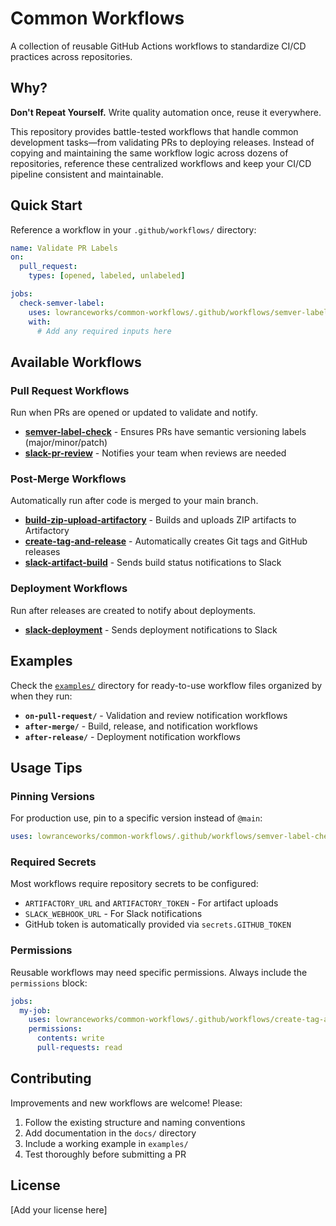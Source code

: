 # Common Workflows

A collection of reusable GitHub Actions workflows to standardize CI/CD practices across repositories.

## Why?

**Don't Repeat Yourself.** Write quality automation once, reuse it everywhere.

This repository provides battle-tested workflows that handle common development tasks—from validating PRs to deploying releases. Instead of copying and maintaining the same workflow logic across dozens of repositories, reference these centralized workflows and keep your CI/CD pipeline consistent and maintainable.

## Quick Start

Reference a workflow in your `.github/workflows/` directory:

```yaml
name: Validate PR Labels
on:
  pull_request:
    types: [opened, labeled, unlabeled]

jobs:
  check-semver-label:
    uses: lowranceworks/common-workflows/.github/workflows/semver-label-check.yaml@main
    with:
      # Add any required inputs here
```

## Available Workflows

### Pull Request Workflows
Run when PRs are opened or updated to validate and notify.

- **[semver-label-check](docs/semver-label-check.md)** - Ensures PRs have semantic versioning labels (major/minor/patch)
- **[slack-pr-review](docs/slack-pr-review.md)** - Notifies your team when reviews are needed

### Post-Merge Workflows
Automatically run after code is merged to your main branch.

- **[build-zip-upload-artifactory](docs/build-zip-upload-artifactory.md)** - Builds and uploads ZIP artifacts to Artifactory
- **[create-tag-and-release](docs/create-tag-and-release.md)** - Automatically creates Git tags and GitHub releases
- **[slack-artifact-build](docs/slack-artifact-build.md)** - Sends build status notifications to Slack

### Deployment Workflows
Run after releases are created to notify about deployments.

- **[slack-deployment](docs/slack-deployment.md)** - Sends deployment notifications to Slack

## Examples

Check the [`examples/`](examples/) directory for ready-to-use workflow files organized by when they run:

- **`on-pull-request/`** - Validation and review notification workflows
- **`after-merge/`** - Build, release, and notification workflows
- **`after-release/`** - Deployment notification workflows

## Usage Tips

### Pinning Versions

For production use, pin to a specific version instead of `@main`:

```yaml
uses: lowranceworks/common-workflows/.github/workflows/semver-label-check.yaml@v1.2.3
```

### Required Secrets

Most workflows require repository secrets to be configured:

- `ARTIFACTORY_URL` and `ARTIFACTORY_TOKEN` - For artifact uploads
- `SLACK_WEBHOOK_URL` - For Slack notifications
- GitHub token is automatically provided via `secrets.GITHUB_TOKEN`

### Permissions

Reusable workflows may need specific permissions. Always include the `permissions` block:

```yaml
jobs:
  my-job:
    uses: lowranceworks/common-workflows/.github/workflows/create-tag-and-release.yaml@main
    permissions:
      contents: write
      pull-requests: read
```

## Contributing

Improvements and new workflows are welcome! Please:

1. Follow the existing structure and naming conventions
2. Add documentation in the `docs/` directory
3. Include a working example in `examples/`
4. Test thoroughly before submitting a PR

## License

[Add your license here]
